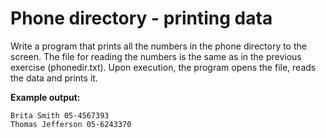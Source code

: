 # Phone directory - printing data

Write a program that prints all the numbers in the phone directory to the screen. The file for reading the numbers is the same as in the previous exercise (phonedir.txt). Upon execution, the program opens the file, reads the data and prints it.

**Example output:**

```
Brita Smith 05-4567393
Thomas Jefferson 05-6243370
```